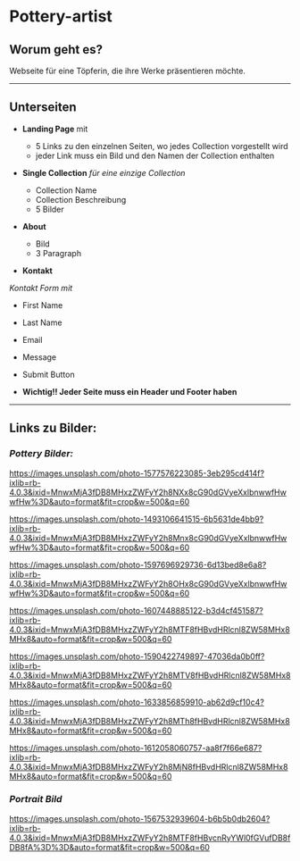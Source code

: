 # Pottery-artist

## Worum geht es?

Webseite für eine Töpferin, die ihre Werke präsentieren möchte.

---

## Unterseiten

- **Landing Page** mit

  - 5 Links zu den einzelnen Seiten, wo jedes Collection vorgestellt wird
  - jeder Link muss ein Bild und den Namen der Collection enthalten

- **Single Collection** _für eine einzige Collection_

  - Collection Name
  - Collection Beschreibung
  - 5 Bilder

- **About**

  - Bild
  - 3 Paragraph

- **Kontakt**

_Kontakt Form mit_

- First Name
- Last Name
- Email
- Message
- Submit Button

- **Wichtig!! Jeder Seite muss ein Header und Footer haben**

---

## Links zu Bilder:

### _Pottery Bilder:_

https://images.unsplash.com/photo-1577576223085-3eb295cd414f?ixlib=rb-4.0.3&ixid=MnwxMjA3fDB8MHxzZWFyY2h8NXx8cG90dGVyeXxlbnwwfHwwfHw%3D&auto=format&fit=crop&w=500&q=60

https://images.unsplash.com/photo-1493106641515-6b5631de4bb9?ixlib=rb-4.0.3&ixid=MnwxMjA3fDB8MHxzZWFyY2h8Mnx8cG90dGVyeXxlbnwwfHwwfHw%3D&auto=format&fit=crop&w=500&q=60

https://images.unsplash.com/photo-1597696929736-6d13bed8e6a8?ixlib=rb-4.0.3&ixid=MnwxMjA3fDB8MHxzZWFyY2h8OHx8cG90dGVyeXxlbnwwfHwwfHw%3D&auto=format&fit=crop&w=500&q=60

https://images.unsplash.com/photo-1607448885122-b3d4cf451587?ixlib=rb-4.0.3&ixid=MnwxMjA3fDB8MHxzZWFyY2h8MTF8fHBvdHRlcnl8ZW58MHx8MHx8&auto=format&fit=crop&w=500&q=60

https://images.unsplash.com/photo-1590422749897-47036da0b0ff?ixlib=rb-4.0.3&ixid=MnwxMjA3fDB8MHxzZWFyY2h8MTV8fHBvdHRlcnl8ZW58MHx8MHx8&auto=format&fit=crop&w=500&q=60

https://images.unsplash.com/photo-1633856859910-ab62d9cf10c4?ixlib=rb-4.0.3&ixid=MnwxMjA3fDB8MHxzZWFyY2h8MTh8fHBvdHRlcnl8ZW58MHx8MHx8&auto=format&fit=crop&w=500&q=60

https://images.unsplash.com/photo-1612058060757-aa8f7f66e687?ixlib=rb-4.0.3&ixid=MnwxMjA3fDB8MHxzZWFyY2h8MjN8fHBvdHRlcnl8ZW58MHx8MHx8&auto=format&fit=crop&w=500&q=60

### _Portrait Bild_

https://images.unsplash.com/photo-1567532939604-b6b5b0db2604?ixlib=rb-4.0.3&ixid=MnwxMjA3fDB8MHxzZWFyY2h8MTF8fHBvcnRyYWl0fGVufDB8fDB8fA%3D%3D&auto=format&fit=crop&w=500&q=60
